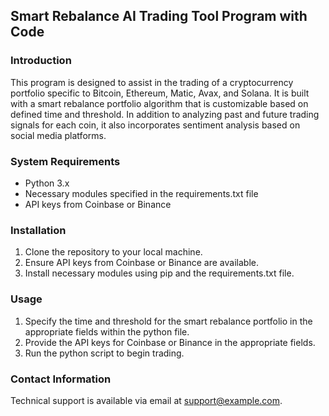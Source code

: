 ## Smart Rebalance AI Trading Tool Program with Code

### Introduction

This program is designed to assist in the trading of a cryptocurrency portfolio specific to Bitcoin, Ethereum, Matic, Avax, and Solana. It is built with a smart rebalance portfolio algorithm that is customizable based on defined time and threshold. In addition to analyzing past and future trading signals for each coin, it also incorporates sentiment analysis based on social media platforms.

### System Requirements

- Python 3.x
- Necessary modules specified in the requirements.txt file
- API keys from Coinbase or Binance

### Installation

1. Clone the repository to your local machine.
2. Ensure API keys from Coinbase or Binance are available.
3. Install necessary modules using pip and the requirements.txt file.

### Usage

1. Specify the time and threshold for the smart rebalance portfolio in the appropriate fields within the python file.
2. Provide the API keys for Coinbase or Binance in the appropriate fields.
3. Run the python script to begin trading.

### Contact Information

Technical support is available via email at support@example.com.